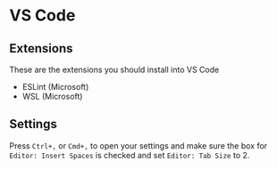 # VS Code
## Extensions
These are the extensions you should install into VS Code

- ESLint (Microsoft)
- WSL (Microsoft)

## Settings
Press `Ctrl+,` or `Cmd+,` to open your settings and make sure the box for `Editor: Insert Spaces` is checked and set `Editor: Tab Size` to 2.